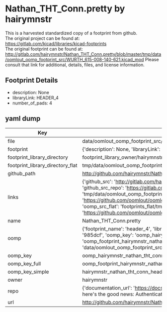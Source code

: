# Nathan_THT_Conn.pretty by hairymnstr  
This is a harvested standardized copy of a footprint from github.  
The original project can be found at:  
https://gitlab.com/kicad/libraries/kicad-footprints  
The original footprint can be found at:
http://gitlab.com/hairymnstr/Nathan_THT_Conn.pretty/blob/master/tmp/data/oomlout_oomp_footprint_src/WURTH_615-008-140-621.kicad_mod
Please consult that link for additional, details, files, and license information.  
## Footprint Details
* description: None  
* libraryLink: HEADER_4  
* number_of_pads: 4  
## yaml dump  
| Key | Value |  
| --- | --- |  
| file | data/oomlout_oomp_footprint_src/Nathan_THT_Conn.pretty/HEADER_4.kicad_mod |  
| footprint | {'description': None, 'libraryLink': 'HEADER_4', 'number_of_pads': 4} |  
| footprint_library_directory | footprint_library_owner/hairymnstr_Nathan_THT_Conn.pretty |  
| footprint_library_directory_flat | tmp/data/oomlout_oomp_footprint_src/footprints_flat/hairymnstr_nathan_tht_conn_header_4/working |  
| github_path | http://github.com/hairymnstr/Nathan_THT_Conn.pretty/blob/master/tmp/data/oomlout_oomp_footprint_src/HEADER_4.kicad_mod |  
| links | {'github_src': 'http://gitlab.com/hairymnstr/Nathan_THT_Conn.pretty/blob/master/tmp/data/oomlout_oomp_footprint_src/WURTH_615-008-140-621.kicad_mod', 'github_src_repo': 'https://gitlab.com/kicad/libraries/kicad-footprints', 'oomp_bot': 'tmp/data/oomlout_oomp_footprint_src/footprints/hairymnstr_nathan_tht_conn_header_4/working', 'oomp_bot_github': 'https://github.com/oomlout/oomlout_oomp_footprint_bot/tree/main/tmp/data/oomlout_oomp_footprint_src/footprints/hairymnstr_nathan_tht_conn_header_4/working', 'oomp_src_flat': 'footprints_flat/tmp/data/oomlout_oomp_footprint_src/footprints_flat/hairymnstr_nathan_tht_conn_header_4/working', 'oomp_src_flat_github': 'https://github.com/oomlout/oomlout_oomp_footprint_src/tree/main/tmp/data/oomlout_oomp_footprint_src/footprints_flat/hairymnstr_nathan_tht_conn_header_4/working'} |  
| name | Nathan_THT_Conn.pretty |  
| oomp | {'footprint_name': 'header_4', 'library_name': 'nathan_tht_conn', 'md5': '985dcf0a07554b01115870ccd245b2e2', 'md5_10': '985dcf0a07', 'md5_5': '985dc', 'md5_6': '985dcf', 'oomp_key': 'oomp_hairymnstr_nathan_tht_conn_header_4', 'oomp_key_extra': 'oomp_footprint_hairymnstr_nathan_tht_conn_header_4', 'oomp_key_full': 'oomp_footprint_hairymnstr_nathan_tht_conn_header_4_985dcf', 'oomp_key_simple': 'hairymnstr_nathan_tht_conn_header_4', 'original_filename': 'data/oomlout_oomp_footprint_src/Nathan_THT_Conn.pretty/HEADER_4.kicad_mod', 'owner_name': 'hairymnstr'} |  
| oomp_key | oomp_hairymnstr_nathan_tht_conn_header_4 |  
| oomp_key_full | oomp_footprint_hairymnstr_nathan_tht_conn_header_4 |  
| oomp_key_simple | hairymnstr_nathan_tht_conn_header_4 |  
| owner | hairymnstr |  
| repo | {'documentation_url': 'https://docs.github.com/rest/overview/resources-in-the-rest-api#rate-limiting', 'message': "API rate limit exceeded for 84.66.142.224. (But here's the good news: Authenticated requests get a higher rate limit. Check out the documentation for more details.)"} |  
| url | http://github.com/hairymnstr/Nathan_THT_Conn.pretty |  

